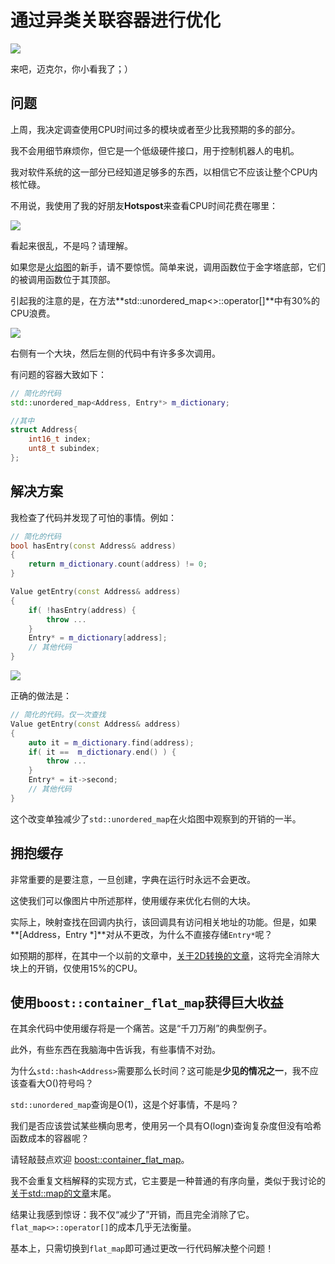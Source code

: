 # 通过异类关联容器进行优化



![](img/twitter_unordered.png)

来吧，迈克尔，你小看我了；）

## 问题

上周，我决定调查使用CPU时间过多的模块或者至少比我预期的多的部分。

我不会用细节麻烦你，但它是一个低级硬件接口，用于控制机器人的电机。

我对软件系统的这一部分已经知道足够多的东西，以相信它不应该让整个CPU内核忙碌。 

不用说，我使用了我的好朋友**Hotspost**来查看CPU时间花费在哪里：

![](img/motor_profile1.png)

看起来很乱，不是吗？请理解。

如果您是[火焰图](http://www.brendangregg.com/flamegraphs.html)的新手，请不要惊慌。简单来说，调用函数位于金字塔底部，它们的被调用函数位于其顶部。

引起我的注意的是，在方法**std::unordered_map<>::operator[]**中有30%的CPU浪费。

![](img/motor_profile2.png)

右侧有一个大块，然后左侧的代码中有许多多次调用。

有问题的容器大致如下：

```C++
// 简化的代码
std::unordered_map<Address, Entry*> m_dictionary;

//其中
struct Address{
    int16_t index;
    unt8_t subindex;
};
```

## 解决方案

我检查了代码并发现了可怕的事情。例如：

```C++
// 简化的代码
bool hasEntry(const Address& address) 
{
    return m_dictionary.count(address) != 0;
}

Value getEntry(const Address& address) 
{
    if( !hasEntry(address) {
        throw ...
    }
    Entry* = m_dictionary[address];
    // 其他代码
}
```

![](img/two_lookups.jpg)

正确的做法是：

```C++
// 简化的代码。仅一次查找
Value getEntry(const Address& address) 
{
    auto it = m_dictionary.find(address);
    if( it ==  m_dictionary.end() ) {
        throw ...
    }
    Entry* = it->second;
    // 其他代码
}
```

这个改变单独减少了`std::unordered_map`在火焰图中观察到的开销的一半。

## 拥抱缓存

非常重要的是要注意，一旦创建，字典在运行时永远不会更改。

这使我们可以像图片中所述那样，使用缓存来优化右侧的大块。

实际上，映射查找在回调内执行，该回调具有访问相关地址的功能。但是，如果**[Address，Entry *]**对从不更改，为什么不直接存储`Entry*`呢？

如预期的那样，在其中一个以前的文章中，[关于2D转换的文章](2d_transforms.md)，这将完全消除大块上的开销，仅使用15%的CPU。

## 使用`boost::container_flat_map`获得巨大收益

在其余代码中使用缓存将是一个痛苦。这是“千刀万剐”的典型例子。

此外，有些东西在我脑海中告诉我，有些事情不对劲。

为什么`std::hash<Address>`需要那么长时间？这可能是**少见的情况之一**，我不应该查看大O()符号吗？

`std::unordered_map`查询是O(1)，这是个好事情，不是吗？

我们是否应该尝试某些横向思考，使用另一个具有O(logn)查询复杂度但没有哈希函数成本的容器呢？

请轻敲鼓点欢迎 [boost::container_flat_map](https://www.boost.org/doc/libs/1_74_0/doc/html/container/non_standard_containers.html#container.non_standard_containers.flat_xxx)。

我不会重复文档解释的实现方式，它主要是一种普通的有序向量，类似于我讨论的[关于std::map的文章](dont_need_map.md)末尾。

结果让我感到惊讶：我不仅“减少了”开销，而且完全消除了它。`flat_map<>::operator[]`的成本几乎无法衡量。

基本上，只需切换到`flat_map`即可通过更改一行代码解决整个问题！




